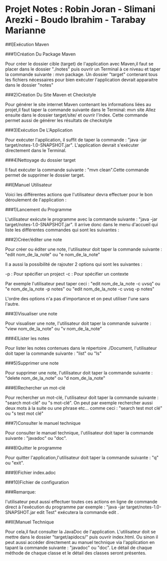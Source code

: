 # Projet Notes : Robin Joran - Slimani Arezki - Boudo Ibrahim - Tarabay Marianne

##I]Exécution Maven

###1)Création Du Package Maven

  Pour créer le dossier cible (target) de l'application avec Maven,il faut se placer dans le dossier "./notes" puis ouvrir un Terminal à ce niveau et taper la commande suivante : mvn package.
  Un dossier "target" contenant tous les fichiers nécessaires pour bien exécuter l'application devrait apparaitre dans le dossier "notes"
  
###2)Création Du Site Maven et Checkstyle

  Pour générer le site internet Maven contenant les informations liées au projet,il faut taper la commande suivante dans le Terminal: mvn site
  Allez ensuite dans le dossier target/site/ et ouvrir l'index.
Cette commande permet aussi de générer les résultats de checkstyle
    
###3)Exécution De L'Application

  Pour exécuter l'application, il suffit de taper la commande : "java -jar target/notes-1.0-SNAPSHOT.jar".
  L'application devrait s'exécuter directement dans le Terminal.
    
###4)Nettoyage du dossier target

  Il faut exécuter la commande suivante : "mvn clean".Cette commande permet de supprimer le dossier target.
  
##II]Manuel Utilisateur

  Voici les différentes actions que l'utilisateur devra effectuer pour le bon déroulement de l'application :
  
###1)Lancement du Programme

  L'utilisateur exécute le programme avec la commande suivante : "java -jar target/notes-1.0-SNAPSHOT.jar".
  Il arrive donc dans le menu d'accueil qui liste les différentes commandes qui sont les suivantes :

###2)Créer/éditer une note

Pour créer ou éditer une note, l'utilisateur doit taper la commande suivante : "edit nom_de_la_note" ou "e nom_de_la_note" 

Il a aussi la possibilité de rajouter 2 options qui sont les suivantes :

-p : Pour spécifier un project
-c : Pour spécifier un contexte

Par exemple l'utilisateur peut taper ceci : "edit nom_de_la_note -c uvsq" ou "e nom_de_la_note -p notes" ou "edit nom_de_la_note -c uvsq -p notes"

L'ordre des options n'a pas d'importance et on peut utiliser l'une sans l'autre.

###3)Visualiser une note

Pour visualiser une note, l'utilisateur doit taper la commande suivante : "view nom_de_la_note" ou "v nom_de_la_note" 

###4)Lister les notes

Pour lister les notes contenues dans le répertoire ./Document, l'utilisateur doit taper la commande suivante : "list" ou "ls" 

###5)Supprimer une note

Pour supprimer une note, l'utilisateur doit taper la commande suivante : "delete nom_de_la_note" ou "d nom_de_la_note" 

###6)Rechercher un mot-clé

Pour rechercher un mot-clé, l'utilisateur doit taper la commande suivante : "search mot-clé" ou "s mot-clé".
On peut par exemple rechercher aussi deux mots à la suite ou une phrase etc... comme ceci :
"search test mot clé" ou "s test mot clé"

###7)Consulter le manuel technique

Pour consulter le manuel technique, l'utilisateur doit taper la commande suivante : "javadoc" ou "doc".


###8)Quitter le programme

Pour quitter l'application,l'utilisateur doit taper la commande suivante : "q" ou "exit".

###9)Fichier index.adoc



###10)Fichier de configuration



###Remarque:

l'utilisateur peut aussi effectuer toutes ces actions en ligne de commande direct à l'exécution du programme par exemple : "java -jar target/notes-1.0-SNAPSHOT.jar edit Test" exécutera la commande edit .

##III]Manuel Technique

  Pour cela,il faut consulter la JavaDoc de l'application.
L'utilisateur doit se mettre dans le dossier "target/apidocs/" puis ouvrir index.html.
Ou sinon il peut aussi accéder directement au manuel technique via l'application en tapant la commande suivante : "javadoc" ou "doc".
Le détail de chaque méthode de chaque classe et le détail des classes seront présentes.

  


